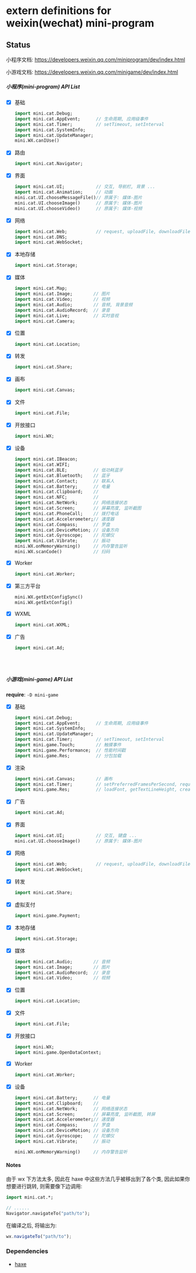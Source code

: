 # extern definitions for weixin(wechat) mini-program


## Status

小程序文档: <https://developers.weixin.qq.com/miniprogram/dev/index.html>

小游戏文档: <https://developers.weixin.qq.com/minigame/dev/index.html>

##### 小程序(mini-program)  API List

- [x] 基础
  ```haxe
  import mini.cat.Debug;
  import mini.cat.AppEvent;      // 生命周期, 应用级事件
  import mini.cat.Timer;         // setTimeout, setInterval
  import mini.cat.SystemInfo;
  import mini.cat.UpdateManager;
  mini.WX.canIUse()
  ```
- [x] 路由
  ```haxe
  import mini.cat.Navigator;
  ```
- [x] 界面
  ```haxe
  import mini.cat.UI;            // 交互, 导航栏, 背景 ...
  import mini.cat.Animation;     // 动画
  mini.cat.UI.chooseMessageFile()// 原属于: 媒体-图片
  mini.cat.UI.chooseImage()      // 原属于: 媒体-图片
  mini.cat.UI.chooseVideo()      // 原属于: 媒体-视频
  ```
- [x] 网络
  ```haxe
  import mini.cat.Web;           // request, uploadFile, downloadFile,
  import mini.cat.DNS;
  import mini.cat.WebSocket;
  ```
- [x] 本地存储
  ```haxe
  import mini.cat.Storage;
  ```
- [x] 媒体
  ```haxe
  import mini.cat.Map;
  import mini.cat.Image;        // 图片
  import mini.cat.Video;        // 视频
  import mini.cat.Audio;        // 音频, 背景音频
  import mini.cat.AudioRecord;  // 录音
  import mini.cat.Live;         // 实时音视
  import mini.cat.Camera;
  ```
- [x] 位置
  ```haxe
  import mini.cat.Location;
  ```
- [x] 转发
  ```haxe
  import mini.cat.Share;
  ```
- [x] 画布
  ```haxe
  import mini.cat.Canvas;
  ```
- [x] 文件
  ```haxe
  import mini.cat.File;
  ```
- [x] 开放接口
  ```haxe
  import mini.WX;
  ```
- [x] 设备
  ```haxe
  import mini.cat.IBeacon;
  import mini.cat.WIFI;
  import mini.cat.BLE;          // 低功耗蓝牙
  import mini.cat.Bluetooth;    // 蓝牙
  import mini.cat.Contact;      // 联系人
  import mini.cat.Battery;      // 电量
  import mini.cat.Clipboard;    //
  import mini.cat.NFC;          //
  import mini.cat.NetWork;      // 网络连接状态
  import mini.cat.Screen;       // 屏幕亮度, 监听截图
  import mini.cat.PhoneCall;    // 拨打电话
  import mini.cat.Accelerometer;// 速度器
  import mini.cat.Compass;      // 罗盘
  import mini.cat.DeviceMotion; // 设备方向
  import mini.cat.Gyroscope;    // 陀螺仪
  import mini.cat.Vibrate;      // 振动
  mini.WX.onMemoryWarning()     // 内存警告监听
  mini.WX.scanCode()            // 扫码
  ```
- [x] Worker
  ```haxe
  import mini.cat.Worker;
  ```
- [x] 第三方平台
  ```haxe
  mini.WX.getExtConfigSync()
  mini.WX.getExtConfig()
  ```
- [x] WXML
  ```haxe
  import mini.cat.WXML;
  ```
- [x] 广告
  ```haxe
  import mini.cat.Ad;
  ```

<br />
<br />

##### 小游戏(mini-game) API List

**require**: `-D mini-game`

- [x] 基础
  ```haxe
  import mini.cat.Debug;
  import mini.cat.AppEvent;      // 生命周期, 应用级事件
  import mini.cat.SystemInfo;
  import mini.cat.UpdateManager;
  import mini.cat.Timer;         // setTimeout, setInterval
  import mini.game.Touch;        // 触摸事件
  import mini.game.Performance;  // 性能时间戳
  import mini.game.Res;          // 分包加载
  ```
- [x] 渲染
  ```haxe
  import mini.cat.Canvas;        // 画布
  import mini.cat.Timer;         // setPreferredFramesPerSecond, requestAnimationFrame,
  import mini.game.Res;          // loadFont, getTextLineHeight, createImage
  ```
- [x] 广告
  ```haxe
  import mini.cat.Ad;
  ```
- [x] 界面
  ```haxe
  import mini.cat.UI;            // 交互, 键盘 ...
  mini.cat.UI.chooseImage()      // 原属于: 媒体-图片
  ```
- [x] 网络
  ```haxe
  import mini.cat.Web;           // request, uploadFile, downloadFile,
  import mini.cat.WebSocket;
  ```
- [x] 转发
  ```haxe
  import mini.cat.Share;
  ```
- [x] 虚拟支付
  ```haxe
  import mini.game.Payment;
  ```
- [x] 本地存储
  ```haxe
  import mini.cat.Storage;
  ```
- [x] 媒体
  ```haxe
  import mini.cat.Audio;        // 音频
  import mini.cat.Image;        // 图片
  import mini.cat.AudioRecord;  // 录音
  import mini.cat.Video;        // 视频
  ```
- [x] 位置
  ```haxe
  import mini.cat.Location;
  ```
- [x] 文件
  ```haxe
  import mini.cat.File;
  ```
- [x] 开放接口
  ```haxe
  import mini.WX;
  import mini.game.OpenDataContext;
  ```
- [x] Worker
  ```haxe
  import mini.cat.Worker;
  ```
- [x] 设备
  ```haxe
  import mini.cat.Battery;      // 电量
  import mini.cat.Clipboard;    //
  import mini.cat.NetWork;      // 网络连接状态
  import mini.cat.Screen;       // 屏幕亮度, 监听截图, 转屏
  import mini.cat.Accelerometer;// 速度器
  import mini.cat.Compass;      // 罗盘
  import mini.cat.DeviceMotion; // 设备方向
  import mini.cat.Gyroscope;    // 陀螺仪
  import mini.cat.Vibrate;      // 振动

  mini.WX.onMemoryWarning()     // 内存警告监听
  ```


#### Notes

由于 wx 下方法太多, 因此在 haxe 中这些方法几乎被移出到了各个类, 因此如果你想要进行跳转, 则需要像下边调用:

```haxe
import mini.cat.*;

// ......
Navigator.navigateTo("path/to");
```

在编译之后, 将输出为:

```js
wx.navigateTo("path/to");
```

### Dependencies

* [haxe](https://github.com/HaxeFoundation/haxe)
